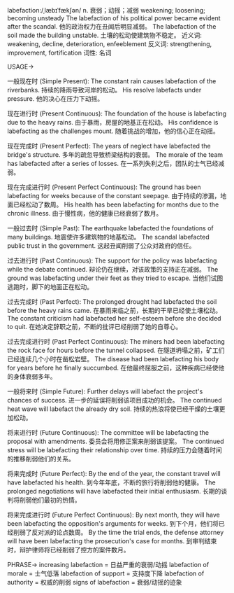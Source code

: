 labefaction:/ˌlæbɪˈfækʃən/
n.
衰弱；动摇；减弱
weakening; loosening; becoming unsteady
The labefaction of his political power became evident after the scandal.  他的政治权力在丑闻后明显减弱。
The labefaction of the soil made the building unstable. 土壤的松动使建筑物不稳定。
近义词: weakening, decline, deterioration, enfeeblement
反义词: strengthening, improvement, fortification
词性: 名词


USAGE->

一般现在时 (Simple Present):
The constant rain causes labefaction of the riverbanks.  持续的降雨导致河岸的松动。
His resolve labefacts under pressure. 他的决心在压力下动摇。


现在进行时 (Present Continuous):
The foundation of the house is labefacting due to the heavy rains.  由于暴雨，房屋的地基正在松动。
His confidence is labefacting as the challenges mount. 随着挑战的增加，他的信心正在动摇。


现在完成时 (Present Perfect):
The years of neglect have labefacted the bridge's structure.  多年的疏忽导致桥梁结构的衰弱。
The morale of the team has labefacted after a series of losses.  在一系列失利之后，团队的士气已经减弱。



现在完成进行时 (Present Perfect Continuous):
The ground has been labefacting for weeks because of the constant seepage.  由于持续的渗漏，地面已经松动了数周。
His health has been labefacting for months due to the chronic illness.  由于慢性病，他的健康已经衰弱了数月。


一般过去时 (Simple Past):
The earthquake labefacted the foundations of many buildings.  地震使许多建筑物的地基松动。
The scandal labefacted public trust in the government.  这起丑闻削弱了公众对政府的信任。


过去进行时 (Past Continuous):
The support for the policy was labefacting while the debate continued.  辩论仍在继续，对该政策的支持正在减弱。
The ground was labefacting under their feet as they tried to escape. 当他们试图逃跑时，脚下的地面正在松动。


过去完成时 (Past Perfect):
The prolonged drought had labefacted the soil before the heavy rains came.  在暴雨来临之前，长期的干旱已经使土壤松动。
The constant criticism had labefacted her self-esteem before she decided to quit.  在她决定辞职之前，不断的批评已经削弱了她的自尊心。


过去完成进行时 (Past Perfect Continuous):
The miners had been labefacting the rock face for hours before the tunnel collapsed.  在隧道坍塌之前，矿工们已经连续几个小时在凿松岩壁。
The disease had been labefacting his body for years before he finally succumbed.  在他最终屈服之前，这种疾病已经使他的身体衰弱多年。



一般将来时 (Simple Future):
Further delays will labefact the project's chances of success.  进一步的延误将削弱该项目成功的机会。
The continued heat wave will labefact the already dry soil.  持续的热浪将使已经干燥的土壤更加松动。



将来进行时 (Future Continuous):
The committee will be labefacting the proposal with amendments.  委员会将用修正案来削弱该提案。
The continued stress will be labefacting their relationship over time.  持续的压力会随着时间的推移削弱他们的关系。


将来完成时 (Future Perfect):
By the end of the year, the constant travel will have labefacted his health.  到今年年底，不断的旅行将削弱他的健康。
The prolonged negotiations will have labefacted their initial enthusiasm.  长期的谈判将削弱他们最初的热情。


将来完成进行时 (Future Perfect Continuous):
By next month, they will have been labefacting the opposition's arguments for weeks.  到下个月，他们将已经削弱了反对派的论点数周。
By the time the trial ends, the defense attorney will have been labefacting the prosecution's case for months.  到审判结束时，辩护律师将已经削弱了控方的案件数月。

PHRASE->
increasing labefaction =  日益严重的衰弱/动摇
labefaction of morale = 士气低落
labefaction of support = 支持度下降
labefaction of authority = 权威的削弱
signs of labefaction = 衰弱/动摇的迹象
